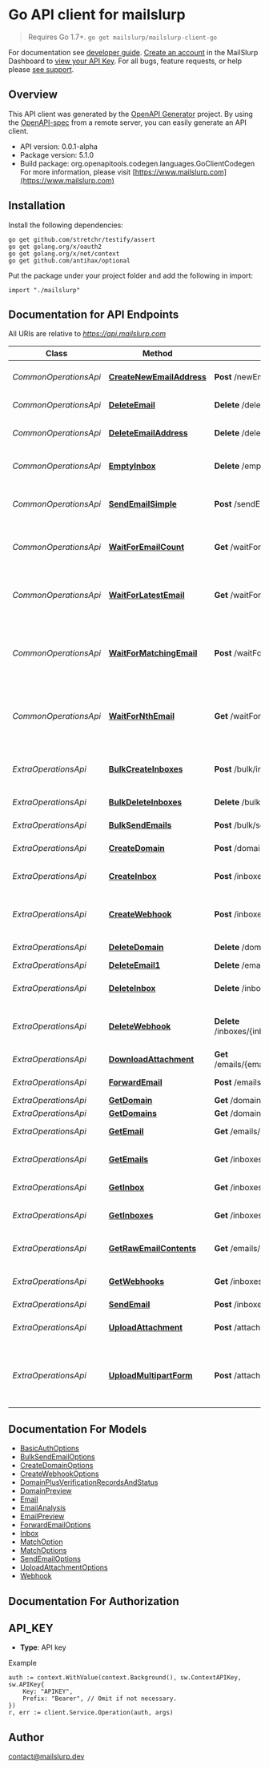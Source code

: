 # Go API client for mailslurp

> Requires Go 1.7+. `go get mailslurp/mailslurp-client-go`

For documentation see [developer guide](https://www.mailslurp.com/developers). [Create an account](https://app.mailslurp.com) in the MailSlurp Dashboard to [view your API Key](https://app). For all bugs, feature requests, or help please [see support](https://www.mailslurp.com/support/).

## Overview
This API client was generated by the [OpenAPI Generator](https://openapi-generator.tech) project.  By using the [OpenAPI-spec](https://www.openapis.org/) from a remote server, you can easily generate an API client.

- API version: 0.0.1-alpha
- Package version: 5.1.0
- Build package: org.openapitools.codegen.languages.GoClientCodegen
For more information, please visit [https://www.mailslurp.com](https://www.mailslurp.com)

## Installation

Install the following dependencies:
```
go get github.com/stretchr/testify/assert
go get golang.org/x/oauth2
go get golang.org/x/net/context
go get github.com/antihax/optional
```

Put the package under your project folder and add the following in import:
```golang
import "./mailslurp"
```

## Documentation for API Endpoints

All URIs are relative to *https://api.mailslurp.com*

Class | Method | HTTP request | Description
------------ | ------------- | ------------- | -------------
*CommonOperationsApi* | [**CreateNewEmailAddress**](docs/CommonOperationsApi.md#createnewemailaddress) | **Post** /newEmailAddress | Create new email address
*CommonOperationsApi* | [**DeleteEmail**](docs/CommonOperationsApi.md#deleteemail) | **Delete** /deleteEmail | Delete an email
*CommonOperationsApi* | [**DeleteEmailAddress**](docs/CommonOperationsApi.md#deleteemailaddress) | **Delete** /deleteEmailAddress | Delete email address and its emails
*CommonOperationsApi* | [**EmptyInbox**](docs/CommonOperationsApi.md#emptyinbox) | **Delete** /emptyInbox | Delete all emails in an inbox
*CommonOperationsApi* | [**SendEmailSimple**](docs/CommonOperationsApi.md#sendemailsimple) | **Post** /sendEmail | Send an email from a random email address
*CommonOperationsApi* | [**WaitForEmailCount**](docs/CommonOperationsApi.md#waitforemailcount) | **Get** /waitForEmailCount | Wait for and return count number of emails 
*CommonOperationsApi* | [**WaitForLatestEmail**](docs/CommonOperationsApi.md#waitforlatestemail) | **Get** /waitForLatestEmail | Fetch inbox&#39;s latest email or if empty wait for email to arrive
*CommonOperationsApi* | [**WaitForMatchingEmail**](docs/CommonOperationsApi.md#waitformatchingemail) | **Post** /waitForMatchingEmails | Wait or return list of emails that match simple matching patterns
*CommonOperationsApi* | [**WaitForNthEmail**](docs/CommonOperationsApi.md#waitfornthemail) | **Get** /waitForNthEmail | Wait for or fetch the email with a given index in the inbox specified
*ExtraOperationsApi* | [**BulkCreateInboxes**](docs/ExtraOperationsApi.md#bulkcreateinboxes) | **Post** /bulk/inboxes | Bulk create Inboxes (email addresses)
*ExtraOperationsApi* | [**BulkDeleteInboxes**](docs/ExtraOperationsApi.md#bulkdeleteinboxes) | **Delete** /bulk/inboxes | Bulk Delete Inboxes
*ExtraOperationsApi* | [**BulkSendEmails**](docs/ExtraOperationsApi.md#bulksendemails) | **Post** /bulk/send | Bulk Send Emails
*ExtraOperationsApi* | [**CreateDomain**](docs/ExtraOperationsApi.md#createdomain) | **Post** /domains | Create Domain
*ExtraOperationsApi* | [**CreateInbox**](docs/ExtraOperationsApi.md#createinbox) | **Post** /inboxes | Create an Inbox (email address)
*ExtraOperationsApi* | [**CreateWebhook**](docs/ExtraOperationsApi.md#createwebhook) | **Post** /inboxes/{inboxId}/webhooks | Attach a WebHook URL to an inbox
*ExtraOperationsApi* | [**DeleteDomain**](docs/ExtraOperationsApi.md#deletedomain) | **Delete** /domains/{id} | Delete a domain
*ExtraOperationsApi* | [**DeleteEmail1**](docs/ExtraOperationsApi.md#deleteemail1) | **Delete** /emails/{emailId} | Delete Email
*ExtraOperationsApi* | [**DeleteInbox**](docs/ExtraOperationsApi.md#deleteinbox) | **Delete** /inboxes/{inboxId} | Delete Inbox / Email Address
*ExtraOperationsApi* | [**DeleteWebhook**](docs/ExtraOperationsApi.md#deletewebhook) | **Delete** /inboxes/{inboxId}/webhooks/{webhookId} | Delete and disable a WebHook for an Inbox
*ExtraOperationsApi* | [**DownloadAttachment**](docs/ExtraOperationsApi.md#downloadattachment) | **Get** /emails/{emailId}/attachments/{attachmentId} | Get email attachment
*ExtraOperationsApi* | [**ForwardEmail**](docs/ExtraOperationsApi.md#forwardemail) | **Post** /emails/{emailId}/forward | Forward Email
*ExtraOperationsApi* | [**GetDomain**](docs/ExtraOperationsApi.md#getdomain) | **Get** /domains/{id} | Get a domain
*ExtraOperationsApi* | [**GetDomains**](docs/ExtraOperationsApi.md#getdomains) | **Get** /domains | Get domains
*ExtraOperationsApi* | [**GetEmail**](docs/ExtraOperationsApi.md#getemail) | **Get** /emails/{emailId} | Get Email Content
*ExtraOperationsApi* | [**GetEmails**](docs/ExtraOperationsApi.md#getemails) | **Get** /inboxes/{inboxId}/emails | List Emails in an Inbox / EmailAddress
*ExtraOperationsApi* | [**GetInbox**](docs/ExtraOperationsApi.md#getinbox) | **Get** /inboxes/{inboxId} | Get Inbox / EmailAddress
*ExtraOperationsApi* | [**GetInboxes**](docs/ExtraOperationsApi.md#getinboxes) | **Get** /inboxes | List Inboxes / Email Addresses
*ExtraOperationsApi* | [**GetRawEmailContents**](docs/ExtraOperationsApi.md#getrawemailcontents) | **Get** /emails/{emailId}/raw | Get Raw Email Content
*ExtraOperationsApi* | [**GetWebhooks**](docs/ExtraOperationsApi.md#getwebhooks) | **Get** /inboxes/{inboxId}/webhooks | Get all WebHooks for an Inbox
*ExtraOperationsApi* | [**SendEmail**](docs/ExtraOperationsApi.md#sendemail) | **Post** /inboxes/{inboxId} | Send Email
*ExtraOperationsApi* | [**UploadAttachment**](docs/ExtraOperationsApi.md#uploadattachment) | **Post** /attachments | Upload an attachment for sending
*ExtraOperationsApi* | [**UploadMultipartForm**](docs/ExtraOperationsApi.md#uploadmultipartform) | **Post** /attachments/multipart | Upload an attachment for sending using Multipart Form


## Documentation For Models

 - [BasicAuthOptions](docs/BasicAuthOptions.md)
 - [BulkSendEmailOptions](docs/BulkSendEmailOptions.md)
 - [CreateDomainOptions](docs/CreateDomainOptions.md)
 - [CreateWebhookOptions](docs/CreateWebhookOptions.md)
 - [DomainPlusVerificationRecordsAndStatus](docs/DomainPlusVerificationRecordsAndStatus.md)
 - [DomainPreview](docs/DomainPreview.md)
 - [Email](docs/Email.md)
 - [EmailAnalysis](docs/EmailAnalysis.md)
 - [EmailPreview](docs/EmailPreview.md)
 - [ForwardEmailOptions](docs/ForwardEmailOptions.md)
 - [Inbox](docs/Inbox.md)
 - [MatchOption](docs/MatchOption.md)
 - [MatchOptions](docs/MatchOptions.md)
 - [SendEmailOptions](docs/SendEmailOptions.md)
 - [UploadAttachmentOptions](docs/UploadAttachmentOptions.md)
 - [Webhook](docs/Webhook.md)


## Documentation For Authorization

## API_KEY
- **Type**: API key 

Example
```golang
auth := context.WithValue(context.Background(), sw.ContextAPIKey, sw.APIKey{
	Key: "APIKEY",
	Prefix: "Bearer", // Omit if not necessary.
})
r, err := client.Service.Operation(auth, args)
```

## Author

contact@mailslurp.dev

